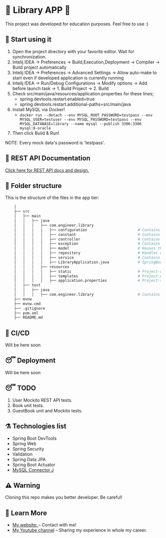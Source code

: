 # 🤠 Library APP 🤠

This project was developed for education purposes. Feel free to use :)

## 🚀 Start using it

1. Open the project directory with your favorite editor. Wait for synchronization.
2. Intelij IDEA -> Preferences -> Build,Execution,Deployment -> Compiler -> Build project automatically
3. Intelij IDEA -> Preferences -> Advanced Settings -> Allow auto-make to start even if developed application is currently running
4. Intelij IDEA -> Run/Debug Configurations -> Modify options -> Add before launch task -> 1. Build Project -> 2. Build
5. Check src/main/java/resources/application.properties for these lines;
   - spring.devtools.restart.enabled=true
   - spring.devtools.restart.additional-paths=src/main/java
6. Install MySQL via Docker!
   - ```docker run --detach --env MYSQL_ROOT_PASSWORD=testpass --env MYSQL_USER=testuser --env MYSQL_PASSWORD=testpass --env MYSQL_DATABASE=library --name mysql --publish 3306:3306 mysql:8-oracle```
7. Then click Build & Run!

NOTE: Every mock data's password is 'testpass'.

## 🥸 REST API Documentation

[Click here for REST API docs and design.](https://documenter.getpostman.com/view/12550271/2s9XxyRDBY)

## 🧬 Folder structure

This is the structure of the files in the app tier:

```sh
    │
    ├── src
    │   ├── main
    │   │   ├── java
    │   │   │   ├── com.engineer.library
    │   │   │   │   ├── configuration                       # Contains the Spring configuration files.
    │   │   │   │   ├── constant                            # Contains the constant values.
    │   │   │   │   ├── controller                          # Contains the Spring MVC controllers that handle HTTP requests.
    │   │   │   │   ├── exception                           # Contains the custom exception files.
    │   │   │   │   ├── model                               # Houses the data models or entities for your application.
    │   │   │   │   ├── repository                          # Handles data access and interactions with the database.
    │   │   │   │   ├── service                             # Contains the business logic, DTO and other things related to any service.
    │   │   │   │   ├── LibraryApplication.java             # SpringBootApplication configuration file.
    │   │   │   ├── resources
    │   │   │   │   ├── static                              # Project-wide static files.
    │   │   │   │   ├── templates                           # Project-wide templates.
    │   │   │   │   ├── application.properties              # Project-specific configurations.
    │   ├── test
    │   │   ├── java
    │   │   │   ├── com.engineer.library                    # Contains test-related files and classes.
    ├── mvnw
    ├── mvnw.cmd
    ├── .gitignore
    ├── pom.xml
    ├── README.md
```

## 🤕 CI/CD

Will be here soon

## 😴 Deployment

Will be here soon

## 😴 TODO

1. User Mockito REST API tests.
2. Book unit tests.
3. GuestBook unit and Mockito tests.

## ⚗️ Technologies list

- Spring Boot DevTools
- Spring Web
- Spring Security
- Validation
- Spring Data JPA
- Spring Boot Actuator
- [MySQL Connector J](https://dev.mysql.com/doc/connector-j/8.1/en/connector-j-installing-maven.html)

## ⚠️ Warning

Cloning this repo makes you better developer. Be careful!

## 📖 Learn More

- [My website: ](https://emrecan.co/) – Contact with me!
- [My Youtube channel](https://www.youtube.com/channel/UCHnhd6yOwxKyQTZU1yDqV0w) – Sharing my experience in whole my career.